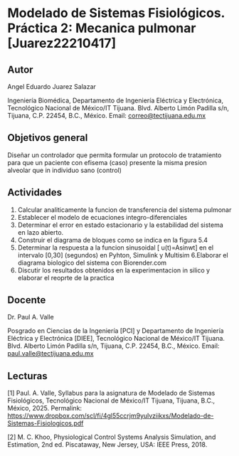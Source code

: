 
# Modelado de Sistemas Fisiológicos. Práctica 2: Mecanica pulmonar [Juarez22210417]

## Autor
Angel Eduardo Juarez Salazar

Ingeniería Biomédica, Departamento de Ingeniería Eléctrica y Electrónica, Tecnológico Nacional de México/IT Tijuana. Blvd. Alberto Limón Padilla s/n, Tijuana, C.P. 22454, B.C., México. Email: correo@tectijuana.edu.mx

## Objetivos general
Diseñar un controlador que permita formular un protocolo de tratamiento para que un paciente con efisema (caso) presente la misma presion alveolar que in individuo sano (control)

## Actividades
1. Calcular analiticamente la funcion de transferencia del sistema pulmonar 
2. Establecer el modelo de ecuaciones integro-diferenciales
3. Determinar el error en estado estacionario y la estabilidad del sistema en lazo abierto.
4. Construir el diagrama de bloques como se indica en la figura 5.4
5. Determinar la respuesta a la funcion sinusoidal [ u(t)=Asinwt] en el intervalo [0,30] (segundos) en Pyhton, Simulink y Multisim
6.Elaborar el diagrama biologico del sistema con Biorender.com
7. Discutir los resultados obtenidos en la experimentacion in silico y elaborar el reoprte de la practica
   
## Docente
Dr. Paul A. Valle

Posgrado en Ciencias de la Ingeniería [PCI] y Departamento de Ingeniería Eléctrica y Electrónica [DIEE], Tecnológico Nacional de México/IT Tijuana. Blvd. Alberto Limón Padilla s/n, Tijuana, C.P. 22454, B.C., México. Email: paul.valle@tectijuana.edu.mx

## Lecturas
[1] Paul. A. Valle, Syllabus para la asignatura de Modelado de Sistemas Fisiológicos, Tecnológico Nacional de México/IT Tijuana, Tijuana, B.C., México, 2025. Permalink: https://www.dropbox.com/scl/fi/4gl55ccrjm9yulvziikxs/Modelado-de-Sistemas-Fisiologicos.pdf

[2] M. C. Khoo, Physiological Control Systems Analysis Simulation, and Estimation, 2nd ed. Piscataway, New Jersey, USA: IEEE Press, 2018.
